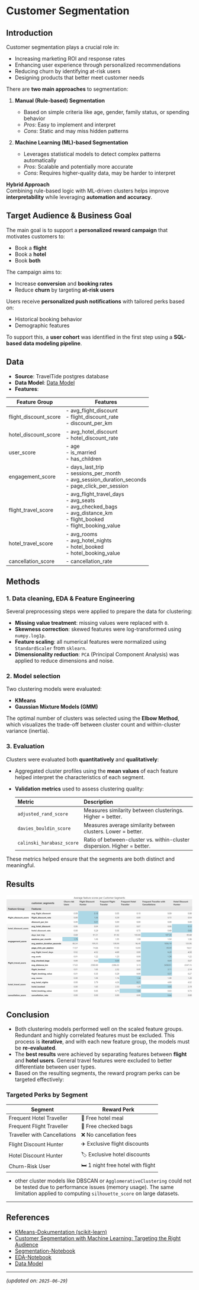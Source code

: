 # Customer Segmentation

## Introduction
Customer segmentation plays a crucial role in:  

- Increasing marketing ROI and response rates    
- Enhancing user experience through personalized recommendations  
- Reducing churn by identifying at-risk users  
- Designing products that better meet customer needs  

There are **two main approaches** to segmentation:  

1. **Manual (Rule-based) Segmentation**  
   - Based on simple criteria like age, gender, family status, or spending behavior  
   - *Pros*: Easy to implement and interpret  
   - *Cons*: Static and may miss hidden patterns  

2. **Machine Learning (ML)-based Segmentation**  
   - Leverages statistical models to detect complex patterns automatically  
   - *Pros*: Scalable and potentially more accurate  
   - *Cons*: Requires higher-quality data, may be harder to interpret  

**Hybrid Approach**  
Combining rule-based logic with ML-driven clusters helps improve **interpretability** while leveraging **automation and accuracy**.

## Target Audience & Business Goal
The main goal is to support a **personalized reward campaign** that motivates customers to:  

- Book a **flight**  
- Book a **hotel**  
- Book **both**  

The campaign aims to:  

- Increase **conversion** and **booking rates**  
- Reduce **churn** by targeting **at-risk users**  

Users receive **personalized push notifications** with tailored perks based on:  

- Historical booking behavior  
- Demographic features  

To support this, a **user cohort** was identified in the first step using a **SQL-based data modeling pipeline**.

## Data
- **Source**: TravelTide postgres database  
- **Data Model**: [Data Model](../docs/data_model.md)
- **Features**:  

| Feature Group            | Features                                                                 |  
|--------------------------|---------------------------------------------------------------------------|  
| flight_discount_score    | - avg_flight_discount<br>- flight_discount_rate<br>- discount_per_km     |  
| hotel_discount_score     | - avg_hotel_discount<br>- hotel_discount_rate                            |  
| user_score               | - age<br>- is_married<br>- has_children                                   |  
| engagement_score         | - days_last_trip<br>- sessions_per_month<br>- avg_session_duration_seconds<br>- page_click_per_session |  
| flight_travel_score      | - avg_flight_travel_days<br>- avg_seats<br>- avg_checked_bags<br>- avg_distance_km<br>- flight_booked<br>- flight_booking_value |  
| hotel_travel_score       | - avg_rooms<br>- avg_hotel_nights<br>- hotel_booked<br>- hotel_booking_value |  
| cancellation_score       | - cancellation_rate                                                      |  


## Methods

### 1. **Data cleaning, EDA & Feature Engineering**  
Several preprocessing steps were applied to prepare the data for clustering:  

- **Missing value treatment**: missing values were replaced with `0`.  
- **Skewness correction**: skewed features were log-transformed using `numpy.log1p`.  
- **Feature scaling**: all numerical features were normalized using `StandardScaler` from `sklearn`.  
- **Dimensionality reduction**: `PCA` (Principal Component Analysis) was applied to reduce dimensions and noise.  


### 2. **Model selection**  
Two clustering models were evaluated:  
- **KMeans**  
- **Gaussian Mixture Models (GMM)**  

The optimal number of clusters was selected using the **Elbow Method**, which visualizes the trade-off between cluster count and within-cluster variance (inertia).  
     

### 3. **Evaluation**  
Clusters were evaluated both **quantitatively** and **qualitatively**:  

- Aggregated cluster profiles using the **mean values** of each feature helped interpret the characteristics of each segment.  
- **Validation metrics** used to assess clustering quality:  
  
  | Metric                     | Description                                                                 |  
  |---------------------------|-----------------------------------------------------------------------------|  
  | `adjusted_rand_score`     | Measures similarity between clusterings. Higher = better.                   |  
  | `davies_bouldin_score`    | Measures average similarity between clusters. Lower = better.               |  
  | `calinski_harabasz_score` | Ratio of between-cluster vs. within-cluster dispersion. Higher = better.    |  

These metrics helped ensure that the segments are both distinct and meaningful.   

## Results

![Segmentation-Table](../data/segmentation_table.png)


## Conclusion  
- Both clustering models performed well on the scaled feature groups. Redundant and highly correlated features must be excluded. This process is **iterative**, and with each new feature group, the models must be **re-evaluated**.  
- The **best results** were achieved by separating features between **flight** and **hotel users**. General travel features were excluded to better differentiate between user types.  
- Based on the resulting segments, the reward program perks can be targeted effectively:  

### Targeted Perks by Segment  

| Segment                          | Reward Perk                          |  
|----------------------------------|---------------------------------------|  
| Frequent Hotel Traveller         | 🏨 Free hotel meal                    |  
| Frequent Flight Traveller        | 🧳 Free checked bags                  |  
| Traveller with Cancellations     | ❌ No cancellation fees               |  
| Flight Discount Hunter           | ✈️ Exclusive flight discounts         |  
| Hotel Discount Hunter            | 🏷️ Exclusive hotel discounts          |  
| Churn-Risk User                  | 🛏️ 1 night free hotel with flight    |   

- other cluster models like DBSCAN or `AgglomerativeClustering` could not be tested due to performance issues (memory usage). The same limitation applied to computing `silhouette_score` on large datasets.

---

## References
- [KMeans-Dokumentation (scikit-learn)](https://scikit-learn.org/stable/modules/clustering.html#k-means)
- [Customer Segmentation with Machine Learning: Targeting the Right Audience](https://medium.com/@byanalytixlabs/customer-segmentation-with-machine-learning-targeting-the-right-audience-656f5d2ce8f8)
- [Segmentation-Notebook](../notebooks/Segmentation.ipynb)  
- [EDA-Notebook](../notebooks/EDA.ipynb)
- [Data Model](../docs/data_model.md)
---

*(updated on: `2025-06-29`)*  
